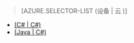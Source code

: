 > [AZURE.SELECTOR-LIST (设备 | 云 )]
- [(C# | C#)](/documentation/articles/iot-hub-csharp-csharp-c2d)
- [(Java | C#)](/documentation/articles/iot-hub-java-csharp-c2d)

<!---HONumber=Mooncake_0321_2016-->